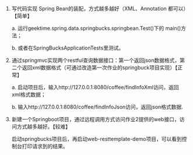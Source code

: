 1. 写代码实现 Spring Bean的装配，方式越多越好（XML、Annotation 都可以）【简单】

    a. 运行geektime.spring.data.springbucks.springbean.Test()下的 main()方法；

    b. 或者在SpringBucksApplicationTests里测试。

2. 通过springmvc实现两个restful查询数据接口：第一个返回json数据格式，第二个返回xml数据格式（可通过改造第一次作业的springbuck项目实现）【正常】

    a. 启动项目后，输入http://127.0.0.1:8080/coffee/findInfoXml访问，返回xml格式数据；

    b. 输入http://127.0.0.1:8080/coffee/findInfoJson访问，返回json格式数据.

3. 新建一个Springboot项目，通过远程调用方式访问作业2提供的web接口，访问方式越多越好。【较难】

   启动springbucks项目后，再启动web-resttemplate-demo项目，可以看到控制台打印请求到的结果。
